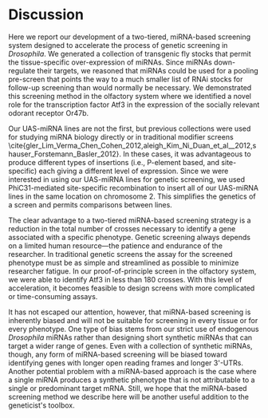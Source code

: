# Discussion
Here we report our development of a two-tiered, miRNA-based screening system designed to accelerate the process of genetic screening in *Drosophila*. We generated a collection of transgenic fly stocks that permit the tissue-specific over-expression of miRNAs. Since miRNAs down-regulate their targets, we reasoned that miRNAs could be used for a pooling pre-screen that points the way to a much smaller list of RNAi stocks for follow-up screening than would normally be necessary. We demonstrated this screening method in the olfactory system where we identified a novel role for the transcription factor Atf3 in the expression of the socially relevant odorant receptor Or47b.

Our UAS-miRNA lines are not the first, but previous collections were used for studying miRNA biology directly or in traditional modifier screens \cite{gler_Lim_Verma_Chen_Cohen_2012,aleigh_Kim_Ni_Duan_et_al__2012,shauser_Forstemann_Basler_2012}. In these cases, it was advantageous to produce different types of insertions (i.e., P-element based, and site-specific) each giving a different level of expression. Since we were interested in using our UAS-miRNA lines for genetic screening, we used PhiC31-mediated site-specific recombination to insert all of our UAS-miRNA lines in the same location on chromosome 2. This simplifies the genetics of a screen and permits comparisons between lines.

The clear advantage to a two-tiered miRNA-based screening strategy is a reduction in the total number of crosses necessary to identify a gene associated with a specific phenotype. Genetic screening always depends on a limited human resource—the patience and endurance of the researcher. In traditional genetic screens the assay for the screened phenotype must be as simple and streamlined as possible to minimize researcher fatigue. In our proof-of-principle screen in the olfactory system, we were able to identify Atf3 in less than 180 crosses. With this level of acceleration, it becomes feasible to design screens with more complicated or time-consuming assays.

It has not escaped our attention, however, that miRNA-based screening is inherently biased and will not be suitable for screening in every tissue or for every phenotype. One type of bias stems from our strict use of endogenous *Drosophila* miRNAs rather than designing short synthetic miRNAs that can target a wider range of genes. Even with a collection of synthetic miRNAs, though, any form of miRNA-based screening will be biased toward identifying genes with longer open reading frames and longer 3'-UTRs. Another potential problem with a miRNA-based approach is the case where a single miRNA produces a synthetic phenotype that is not attributable to a single or predominant target mRNA. Still, we hope that the miRNA-based screening method we describe here will be another useful addition to the geneticist's toolbox.
